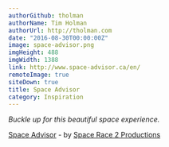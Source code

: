 ```yaml
---
authorGithub: tholman
authorName: Tim Holman
authorUrl: http://tholman.com
date: "2016-08-30T00:00:00Z"
image: space-advisor.png
imgHeight: 488
imgWidth: 1388
link: http://www.space-advisor.ca/en/
remoteImage: true
siteDown: true
title: Space Advisor
category: Inspiration
---
```


_Buckle up for this beautiful space experience._

[Space Advisor](http://www.space-advisor.ca/en/) - by [Space Race 2 Productions](http://www.dliproductions.ca/space-race-2/)
